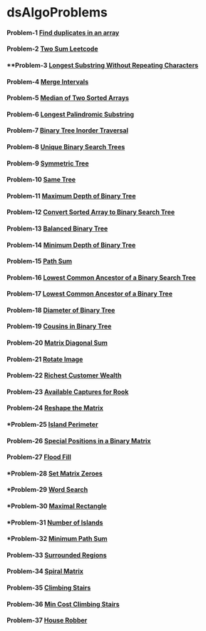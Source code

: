 # dsAlgoProblems
#### Problem-1 [Find duplicates in an array](https://practice.geeksforgeeks.org/problems/find-duplicates-in-an-array/1/?category[]=Arrays&category[]=Arrays&company[]=Amazon&company[]=Amazon&problemType=functional&difficulty[]=0&difficulty[]=1&page=1&sortBy=submissions&query=category[]Arrayscompany[]AmazonproblemTypefunctionaldifficulty[]0difficulty[]1page1sortBysubmissionscompany[]Amazoncategory[]Arrays)

#### Problem-2 [Two Sum Leetcode](https://leetcode.com/problems/add-two-numbers)

#### **Problem-3 [Longest Substring Without Repeating Characters](https://leetcode.com/problems/longest-substring-without-repeating-characters/)

#### Problem-4 [Merge Intervals](https://www.interviewbit.com/problems/merge-intervals/)

#### Problem-5 [Median of Two Sorted Arrays](https://leetcode.com/problems/median-of-two-sorted-arrays/)

#### Problem-6 [Longest Palindromic Substring](https://leetcode.com/problems/longest-palindromic-substring/)

#### Problem-7 [Binary Tree Inorder Traversal](https://leetcode.com/problems/binary-tree-inorder-traversal/)

#### Problem-8 [Unique Binary Search Trees](https://leetcode.com/problems/unique-binary-search-trees/)

#### Problem-9 [Symmetric Tree](https://leetcode.com/problems/symmetric-tree/)

#### Problem-10 [Same Tree](https://leetcode.com/problems/same-tree/)

#### Problem-11 [Maximum Depth of Binary Tree](https://leetcode.com/problems/maximum-depth-of-binary-tree/)

#### Problem-12 [Convert Sorted Array to Binary Search Tree](https://leetcode.com/problems/convert-sorted-array-to-binary-search-tree/)

#### Problem-13 [Balanced Binary Tree](https://leetcode.com/problems/balanced-binary-tree/)

#### Problem-14 [Minimum Depth of Binary Tree](https://leetcode.com/problems/minimum-depth-of-binary-tree/)

#### Problem-15 [Path Sum](https://leetcode.com/problems/path-sum/)

#### Problem-16 [Lowest Common Ancestor of a Binary Search Tree](https://leetcode.com/problems/lowest-common-ancestor-of-a-binary-search-tree/)

#### Problem-17 [Lowest Common Ancestor of a Binary Tree](https://leetcode.com/problems/lowest-common-ancestor-of-a-binary-tree/)

#### Problem-18 [Diameter of Binary Tree](https://leetcode.com/problems/diameter-of-binary-tree/)

#### Problem-19 [Cousins in Binary Tree](https://leetcode.com/problems/cousins-in-binary-tree/)

#### Problem-20 [Matrix Diagonal Sum](https://leetcode.com/problems/matrix-diagonal-sum/)

#### Problem-21 [Rotate Image](https://leetcode.com/problems/rotate-image/)

#### Problem-22 [Richest Customer Wealth](https://leetcode.com/problems/richest-customer-wealth/)

#### Problem-23 [Available Captures for Rook](https://leetcode.com/problems/available-captures-for-rook/)

#### Problem-24 [Reshape the Matrix](https://leetcode.com/problems/reshape-the-matrix/)

#### *Problem-25 [Island Perimeter](https://leetcode.com/problems/island-perimeter/)

#### Problem-26 [Special Positions in a Binary Matrix](https://leetcode.com/problems/special-positions-in-a-binary-matrix/)

#### Problem-27 [Flood Fill](https://leetcode.com/problems/flood-fill/)

#### *Problem-28 [Set Matrix Zeroes](https://leetcode.com/problems/set-matrix-zeroes/)

#### *Problem-29 [Word Search](https://leetcode.com/problems/word-search/)

#### *Problem-30 [Maximal Rectangle](https://leetcode.com/problems/maximal-rectangle/)

#### *Problem-31 [Number of Islands](https://leetcode.com/problems/number-of-islands/)

#### *Problem-32 [Minimum Path Sum](https://leetcode.com/problems/minimum-path-sum/)

#### Problem-33 [Surrounded Regions](https://leetcode.com/problems/surrounded-regions/)

#### Problem-34 [Spiral Matrix](https://leetcode.com/problems/spiral-matrix/)

#### Problem-35 [Climbing Stairs](https://leetcode.com/problems/climbing-stairs/)

#### Problem-36 [Min Cost Climbing Stairs](https://leetcode.com/problems/min-cost-climbing-stairs/)

#### Problem-37 [House Robber](https://leetcode.com/problems/house-robber/)

